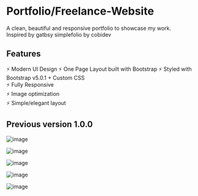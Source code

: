 # Portfolio/Freelance-Website
<a link href="Juanmoreno.dev" target="#" alt="A clean, beautiful and responsive portfolio"></a>
A clean, beautiful and responsive portfolio to showcase my work.
<br>
Inspired by gatbsy simplefolio by cobidev
## Features
⚡️ Modern UI Design
⚡️ One Page Layout built with Bootstrap
⚡️ Styled with Bootstrap v5.0.1 + Custom CSS\
⚡️ Fully Responsive\
⚡️ Image optimization\
⚡️ Simple/elegant layout















<h2>Previous version 1.0.0</h2>

![image](https://user-images.githubusercontent.com/20747118/122203167-9b1de580-ce52-11eb-842b-4b887efb316f.png)

![image](https://user-images.githubusercontent.com/20747118/122203207-ab35c500-ce52-11eb-9ec8-24c675f3ffce.png)

![image](https://user-images.githubusercontent.com/20747118/122203352-ce607480-ce52-11eb-94a4-388726e87607.png)

![image](https://user-images.githubusercontent.com/20747118/122203462-e9cb7f80-ce52-11eb-9265-a20011d01bf7.png)

![image](https://user-images.githubusercontent.com/20747118/122203522-f94ac880-ce52-11eb-9deb-549158a678f0.png)


